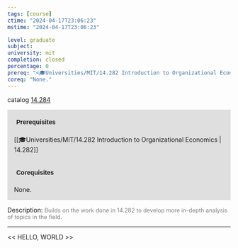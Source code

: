 ```yaml
---
tags: [course]
ctime: "2024-04-17T23:06:23"
mstime: "2024-04-17T23:06:23"

level: graduate
subject: 
university: mit
completion: closed
percentage: 0
prereq: "<🎓Universities/MIT/14.282 Introduction to Organizational Economics>"
coreq: "None."
---
```


catalog [14.284](http://student.mit.edu/catalog/m14a.html#14.284)

<span style="display: block; padding: 15px; background-color: rgb(100, 100, 100, 0.2);"><font id="m_prereq934_0" style="display: block; font-family: Arial, sans-serif; font-weight: bold; padding: 5px">Prerequisites</font><br><span id="prereq934_0">[[🎓Universities/MIT/14.282 Introduction to Organizational Economics | 14.282]]</span></span>
<span style="display: block; padding: 15px; background-color: rgb(100, 100, 100, 0.2);"><font id="m_coreq934_0" style="display: block; font-family: Arial, sans-serif; font-weight: bold; padding: 5px">Corequisites</font><br><span id="coreq934_0">None.</span></span>

<font style="">Description:</font>
<font style="color: grey; font-size: 0.8rem;">Builds on the work done in 14.282 to develop more in-depth analysis of topics in the field.</font>



---

<< HELLO, WORLD >>

